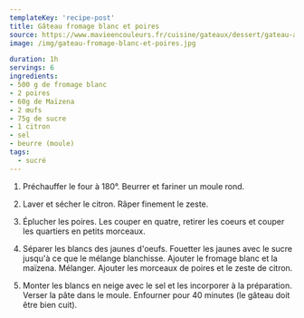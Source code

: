 ```yaml
---
templateKey: 'recipe-post'
title: Gâteau fromage blanc et poires
source: https://www.mavieencouleurs.fr/cuisine/gateaux/dessert/gateau-au-fromage-blanc-et-aux-poires-avec-fleur-de-mais-maizena-r
image: /img/gateau-fromage-blanc-et-poires.jpg

duration: 1h
servings: 6
ingredients:
- 500 g de fromage blanc
- 2 poires
- 60g de Maïzena
- 2 œufs
- 75g de sucre
- 1 citron
- sel
- beurre (moule)
tags:
  - sucré
---
```

1. Préchauffer le four à 180°. Beurrer et fariner un moule rond.

2. Laver et sécher le citron. Râper finement le zeste.

3. Éplucher les poires. Les couper en quatre, retirer les coeurs et couper les quartiers en petits morceaux.

4. Séparer les blancs des jaunes d'oeufs. Fouetter les jaunes avec le sucre jusqu'à ce que le mélange blanchisse. Ajouter le fromage blanc et la maïzena. Mélanger. Ajouter les morceaux de poires et le zeste de citron.

5. Monter les blancs en neige avec le sel et les incorporer à la préparation. Verser la pâte dans le moule. Enfourner pour 40 minutes (le gâteau doit être bien cuit).
